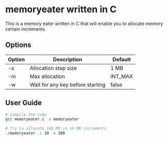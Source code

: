 # memoryeater written in C

This is a memory eater written in C that will enable you to allocate memory certain increments.

## Options

| Option | Description | Default |
|---|---|---|
| -s | Allocation step size | 1 MB |
| -m | Max allocation | INT_MAX |
| -w | Wait for any key before starting | false |

## User Guide

````bash
# Compile the code
gcc memoryeater.c -o memoryeater

# Try to allocate 100 MB in 10 MB increments
./memoryeater -s 10 -m 100
````
